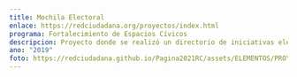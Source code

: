 ```yaml
---
title: Mochila Electoral
enlace: https://redciudadana.org/proyectos/index.html
programa: Fortalecimiento de Espacios Cívicos
descripcion: Proyecto donde se realizó un directorio de iniciativas electorales.
ano: "2019"
foto: https://redciudadana.github.io/Pagina2021RC/assets/ELEMENTOS/PROYECTOS/21_Mochila%20Electoral.jpg
---
```

